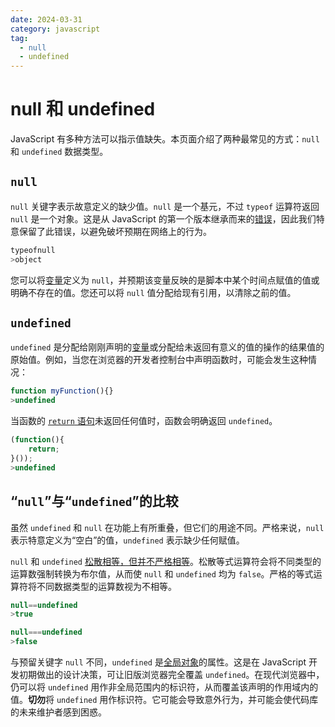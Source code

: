 ```yaml
---
date: 2024-03-31
category: javascript
tag:
  - null
  - undefined
---
```

# null 和 undefined

JavaScript 有多种方法可以指示值缺失。本页面介绍了两种最常见的方式：`null` 和 `undefined` 数据类型。

## `null`

`null` 关键字表示故意定义的缺少值。`null` 是一个基元，不过 `typeof` 运算符返回 `null` 是一个对象。这是从 JavaScript 的第一个版本继承而来的[错误](https://2ality.com/2013/10/typeof-null.html)，因此我们特意保留了此错误，以避免破坏预期在网络上的行为。

```javascript
typeofnull
>object
```

您可以将[变量](/blogs/web/javascript/data-types/variable)定义为 `null`，并预期该变量反映的是脚本中某个时间点赋值的值或明确不存在的值。您还可以将 `null` 值分配给现有引用，以清除之前的值。

## `undefined`

`undefined` 是分配给刚刚声明的[变量](/blogs/web/javascript/data-types/variable)或分配给未返回有意义的值的操作的结果值的原始值。例如，当您在浏览器的开发者控制台中声明函数时，可能会发生这种情况：

```javascript
function myFunction(){}
>undefined
```

当函数的 [`return` 语句](/blogs/web/javascript/functions/return)未返回任何值时，函数会明确返回 `undefined`。

```javascript
(function(){
    return;
}());
>undefined
```

## “`null`”与“`undefined`”的比较

虽然 `undefined` 和 `null` 在功能上有所重叠，但它们的用途不同。严格来说，`null` 表示特意定义为“空白”的值，`undefined` 表示缺少任何赋值。

`null` 和 `undefined` [松散相等，但并不严格相等](/blogs/web/javascript/comparison#type-coercion-equality)。松散等式运算符会将不同类型的运算数强制转换为布尔值，从而使 `null` 和 `undefined` 均为 `false`。严格的等式运算符将不同数据类型的运算数视为不相等。

```javascript
null==undefined
>true

null===undefined
>false
```

与预留关键字 `null` 不同，`undefined` 是[全局对象](/blogs/web/javascript/data-types/variable#global-scope)的属性。这是在 JavaScript 开发初期做出的设计决策，可让旧版浏览器完全覆盖 `undefined`。在现代浏览器中，仍可以将 `undefined` 用作非全局范围内的标识符，从而覆盖该声明的作用域内的值。**切勿**将 `undefined` 用作标识符。它可能会导致意外行为，并可能会使代码库的未来维护者感到困惑。